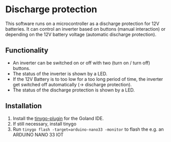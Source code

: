 # Discharge protection
This software runs on a microcontroller as a discharge protection for 12V batteries.
It can control an inverter based on buttons (manual interaction) or depending on the 12V battery voltage 
(automatic discharge protection).

## Functionality
- An inverter can be switched on or off with two (turn on / turn off) buttons.
- The status of the inverter is shown by a LED.  
- If the 12V Battery is to too low for a too long period of time, the inverter get switched off automatically 
(-> discharge protection).
- The status of the discharge protection is shown by a LED. 

## Installation
1. Install the [tinygo-plugin](https://plugins.jetbrains.com/plugin/16915-tinygo) for the Goland IDE.
2. If still necessary, install tinygo
3. Run `tinygo flash -target=arduino-nano33 -monitor` to flash the e.g. an ARDUINO NANO 33 IOT